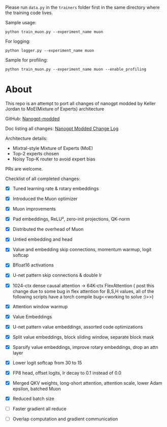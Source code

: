 

Please run `data.py` in the `trainers` folder first in the same directory where the training code lives.

Sample usage:
```
python train_muon.py --experiment_name muon
```

For logging:

```
python logger.py --experiment_name muon
```

Sample for profiling:

```
python train_muon.py --experiment_name muon --enable_profiling
```

# About

This repo is an attempt to port all changes of nanogpt modded by Keller Jordan to MoE(Mixture of Experts) architecture


GitHub: [Nanogpt-modded](https://github.com/KellerJordan/modded-nanogpt)


Doc listing all changes: [Nanogpt Modded Change Log](https://docs.google.com/document/d/1wOxjaMrLdkhbev2AHD2voz45OMjWCvSKbINwGTmQ19c/edit?usp=sharing)

Architecture details:

* Mixtral-style Mixture of Experts (MoE)
* Top-2 experts chosen
* Noisy Top-K router to avoid expert bias

PRs are welcome.


Checklist of all completed changes: 


- [x] Tuned learning rate & rotary embeddings
- [x] Introduced the Muon optimizer
- [x] Muon improvements
- [x] Pad embeddings, ReLU², zero-init projections, QK-norm
- [x] Distributed the overhead of Muon
- [x] Untied embedding and head
- [x] Value and embedding skip connections, momentum warmup, logit softcap
- [x] Bfloat16 activations
- [x] U-net pattern skip connections & double lr
- [x] 1024-ctx dense causal attention → 64K-ctx FlexAttention ( post this change due to some bug in flex attention for B,S,H values, all of the following scripts have a torch compile bug<<working to solve :)>>) 
- [x] Attention window warmup
- [x] Value Embeddings
- [x] U-net pattern value embeddings, assorted code optimizations
- [x] Split value embeddings, block sliding window, separate block mask
- [x] Sparsify value embeddings, improve rotary embeddings, drop an attn layer
- [x] Lower logit softcap from 30 to 15
- [x] FP8 head, offset logits, lr decay to 0.1 instead of 0.0
- [x] Merged QKV weights, long-short attention, attention scale, lower Adam epsilon, batched Muon
- [x] Reduced batch size
- [ ] Faster gradient all reduce
- [ ] Overlap computation and gradient communication


